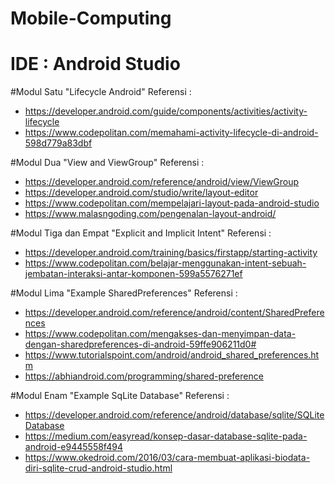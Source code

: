 # Mobile-Computing

#  IDE : Android Studio

#Modul Satu "Lifecycle Android"
 Referensi :
 - https://developer.android.com/guide/components/activities/activity-lifecycle
 - https://www.codepolitan.com/memahami-activity-lifecycle-di-android-598d779a83dbf


#Modul Dua "View and ViewGroup"
 Referensi :
 - https://developer.android.com/reference/android/view/ViewGroup
 - https://developer.android.com/studio/write/layout-editor
 - https://www.codepolitan.com/mempelajari-layout-pada-android-studio
 - https://www.malasngoding.com/pengenalan-layout-android/
           
           
#Modul Tiga dan Empat "Explicit and Implicit Intent" 
 Referensi :
 - https://developer.android.com/training/basics/firstapp/starting-activity
 - https://www.codepolitan.com/belajar-menggunakan-intent-sebuah-jembatan-interaksi-antar-komponen-599a5576271ef
 
 #Modul Lima "Example SharedPreferences"
  Referensi :
  - https://developer.android.com/reference/android/content/SharedPreferences
  - https://www.codepolitan.com/mengakses-dan-menyimpan-data-dengan-sharedpreferences-di-android-59ffe906211d0#
  - https://www.tutorialspoint.com/android/android_shared_preferences.htm
  - https://abhiandroid.com/programming/shared-preference
  
 #Modul Enam "Example SqLite Database"
  Referensi :
  - https://developer.android.com/reference/android/database/sqlite/SQLiteDatabase
  - https://medium.com/easyread/konsep-dasar-database-sqlite-pada-android-e9445558f494
  - https://www.okedroid.com/2016/03/cara-membuat-aplikasi-biodata-diri-sqlite-crud-android-studio.html
